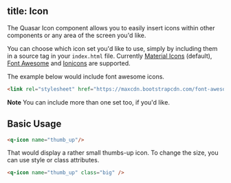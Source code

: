 title: Icon
---

The Quasar Icon component allows you to easily insert icons within other components or any area of the screen you'd like. 

You can choose which icon set you'd like to use, simply by including them in a source tag in your `index.html` file. Currently [Material Icons](https://material.io/icons/) (default), [Font Awesome](http://fontawesome.io/icons/) and [Ionicons](http://ionicons.com/) are supported.

The example below would include font awesome icons.

```html
<link rel="stylesheet" href="https://maxcdn.bootstrapcdn.com/font-awesome/4.7.0/css/font-awesome.min.css">
```
**Note**
You can include more than one set too, if you'd like.

<input type="hidden" data-fullpage-demo="components/button">

## Basic Usage

```html
<q-icon name="thumb_up"/>

```

That would display a rather small thumbs-up icon. To change the size, you can use style or class attributes.  

```html
<q-icon name="thumb_up" class="big" />

```